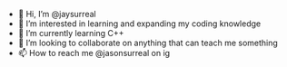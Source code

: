 - 👋 Hi, I’m @jaysurreal
- 👀 I’m interested in learning and expanding my coding knowledge
- 🌱 I’m currently learning C++
- 💞️ I’m looking to collaborate on anything that can teach me something
- 📫 How to reach me @jasonsurreal on ig 

<!---
jaysurreal/jaysurreal is a ✨ special ✨ repository because its `README.md` (this file) appears on your GitHub profile.
You can click the Preview link to take a look at your changes.
--->
